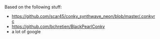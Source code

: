 Based on the following stuff:
- https://github.com/scar45/conky_synthwave_neon/blob/master/.conkyrc
- https://github.com/bchretien/BlackPearlConky
- a lot of google
